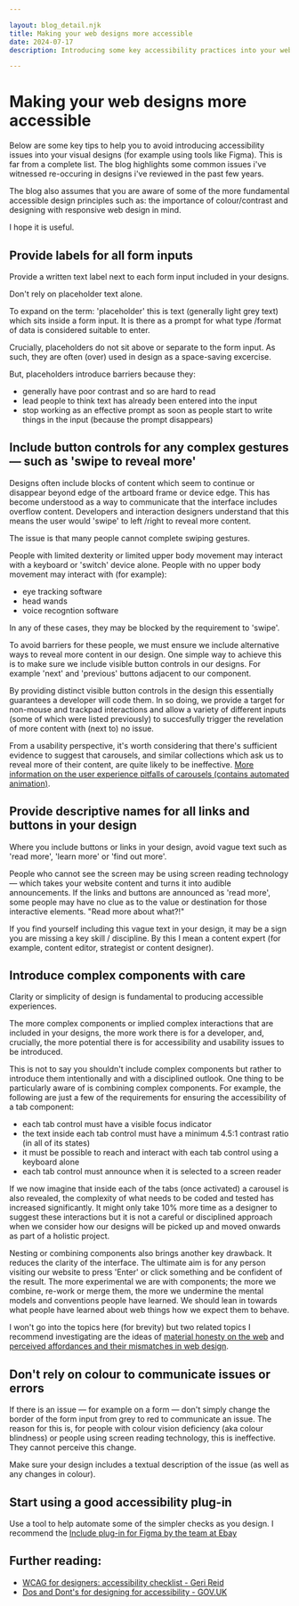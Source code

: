 ```yaml
---

layout: blog_detail.njk
title: Making your web designs more accessible
date: 2024-07-17
description: Introducing some key accessibility practices into your web design workflow

---
```


# Making your web designs more accessible

Below are some key tips to help you to avoid introducing accessibility issues into your visual designs (for example using tools like Figma). This is far from a complete list. The blog highlights some common issues i've witnessed re-occuring in designs i've reviewed in the past few years. 

The blog also assumes that you are aware of some of the more fundamental accessible design principles such as: the importance of colour/contrast and designing with responsive web design in mind. 

I hope it is useful. 

## Provide labels for all form inputs

Provide a written text label next to each form input included in your designs. 

Don't rely on placeholder text alone. 

To expand on the term: 'placeholder' this is text (generally light grey text) which sits inside a form input. It is there as a prompt for what type /format of data is considered suitable to enter. 

Crucially, placeholders do not sit above or separate to the form input. As such, they are often (over) used in design as a space-saving excercise.

But, placeholders introduce barriers because they:

- generally have poor contrast and so are hard to read
- lead people to think text has already been entered into the input
- stop working as an effective prompt as soon as people start to write things in the input (because the prompt disappears)

## Include button controls for any complex gestures &mdash; such as 'swipe to reveal more'

Designs often include blocks of content which seem to continue or disappear beyond edge of the artboard frame or device edge. This has become understood as a way to communicate that the interface includes overflow content. Developers and interaction designers understand that this means the user would 'swipe' to left /right to reveal more content. 

The issue is that many people cannot complete swiping gestures. 

People with limited dexterity or limited upper body movement may interact with a keyboard or 'switch' device alone. People with no upper body movement may interact with (for example): 

- eye tracking software 
- head wands
- voice recogntion software 

In any of these cases, they may be blocked by the requirement to 'swipe'. 

To avoid barriers for these people, we must ensure we include alternative ways to reveal more content in our design. One simple way to achieve this is to make sure we include visible button controls in our designs. For example 'next' and 'previous' buttons adjacent to our component. 

By providing distinct visible button controls in the design this essentially guarantees a developer will code them. In so doing, we provide a target for non-mouse and trackpad interactions and allow a variety of different inputs (some of which were listed previously) to succesfully trigger the revelation of more content with (next to) no issue. 

From a usability perspective, it's worth considering that there's sufficient evidence to suggest that carousels, and similar collections which ask us to reveal more of their content, are quite likely to be ineffective. <a href="https://shouldiuseacarousel.com/">More information on the user experience pitfalls of carousels (contains automated animation)</a>. 

## Provide descriptive names for all links and buttons in your design

Where you include buttons or links in your design, avoid vague text such as 'read more', 'learn more' or 'find out more'. 

People who cannot see the screen may be using screen reading technology &mdash; which takes your website content and turns it into audible announcements. If the links and buttons are announced as 'read more', some people may have no clue as to the value or destination for those interactive elements. "Read more about what?!" 

If you find yourself including this vague text in your design, it may be a sign you are missing a key skill / discipline. By this I mean a content expert (for example, content editor, strategist or content designer). 

## Introduce complex components with care

Clarity or simplicity of design is fundamental to producing accessible experiences. 

The more complex components or implied complex interactions that are included in your designs, the more work there is for a developer, and, crucially, the more potential there is for accessibility and usability issues to be introduced. 

This is not to say you shouldn't include complex components but rather to introduce them intentionally and with a disciplined outlook. One thing to be particularly aware of is combining complex components. For example, the following are just a few of the requirements for ensuring the accessibility of a tab component:

- each tab control must have a visible focus indicator
- the text inside each tab control must have a minimum 4.5:1 contrast ratio (in all of its states)
- it must be possible to reach and interact with each tab control using a keyboard alone
- each tab control must announce when it is selected to a screen reader

If we now imagine that inside each of the tabs (once activated) a carousel is also revealed, the complexity of what needs to be coded and tested has increased significantly. It might only take 10% more time as a designer to suggest these interactions but it is not a careful or disciplined approach when we consider how our designs will be picked up and moved onwards as part of a holistic project. 

Nesting or combining components also brings another key drawback. It reduces the clarity of the interface. The ultimate aim is for any person visiting our website to press 'Enter' or click something and be confident of the result. The more experimental we are with components; the more we combine, re-work or merge them, the more we undermine the mental models and conventions people have learned. We should lean in towards what people have learned about web things how we expect them to behave. 

I won't go into the topics here (for brevity) but two related topics I recommend investigating are the ideas of <a href="https://alistapart.com/article/material-honesty-on-the-web/">material honesty on the web</a> and <a href="https://tink.uk/perceived-affordances-and-the-functionality-mismatch/">perceived affordances and their mismatches in web design</a>. 

## Don't rely on colour to communicate issues or errors 

If there is an issue &mdash; for example on a form &mdash; don't simply change the border of the form input from grey to red to communicate an issue. The reason for this is, for people with colour vision deficiency (aka colour blindness) or people using screen reading technology, this is ineffective. They cannot perceive this change.  

Make sure your design includes a textual description of the issue (as well as any changes in colour). 

## Start using a good accessibility plug-in

Use a tool to help automate some of the simpler checks as you design. I recommend the <a href="https://www.figma.com/community/plugin/1208180794570801545/includeaccessibility-annotations">Include plug-in for Figma by the team at Ebay</a>

## Further reading:

- <a href="https://gerireid.com/wcag-for-designers.html">WCAG for designers: accessibility checklist - Geri Reid</a>
- <a href="https://accessibility.blog.gov.uk/2016/09/02/dos-and-donts-on-designing-for-accessibility/">Dos and Dont's for designing for accessibility - GOV.UK</a>
